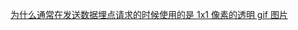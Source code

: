 [为什么通常在发送数据埋点请求的时候使用的是 1x1 像素的透明 gif 图片](../../questions/99.%E4%B8%BA%E4%BB%80%E4%B9%88%E9%80%9A%E5%B8%B8%E5%9C%A8%E5%8F%91%E9%80%81%E6%95%B0%E6%8D%AE%E5%9F%8B%E7%82%B9%E8%AF%B7%E6%B1%82%E7%9A%84%E6%97%B6%E5%80%99%E4%BD%BF%E7%94%A8%E7%9A%84%E6%98%AF%201x1%20%E5%83%8F%E7%B4%A0%E7%9A%84%E9%80%8F%E6%98%8E%20gif%20%E5%9B%BE%E7%89%87%EF%BC%9F.md)
